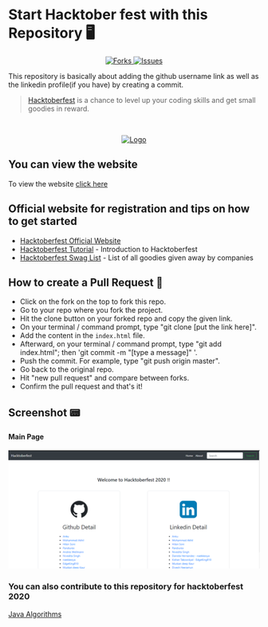 # Start Hacktober fest with this Repository 🖥️

<p align="center">
<a href="https://github.com/anku580/Starter-project-hacktoberfestnetwork/members">
      <img alt="Forks" src="https://img.shields.io/github/forks/anku580/Starter-project-hacktoberfest?style=for-the-badge" />
    </a>
    <a href="https://github.com/anku580/Starter-project-hacktoberfestissues">
      <img alt="Issues" src="https://img.shields.io/github/issues/anku580/Starter-project-hacktoberfest?style=for-the-badge" />
    </a>
</p>

This repository is basically about adding the github username link as well as the linkedin profile(if you have) by creating a commit.

> [Hacktoberfest](https://hacktoberfest.digitalocean.com/) is a chance to level up your coding skills and get small goodies in reward.

<br />
<p align="center">
  <a href="https://hacktoberfest.digitalocean.com/">
    <img src="https://i.ibb.co/4FjRdbH/Logo-Sponsors-Light.png" alt="Logo">
  </a>
</p>

<!-- [![Hacktoberfest 2019 logo](https://i.ibb.co/4FjRdbH/Logo-Sponsors-Light.png)](https://hacktoberfest.digitalocean.com/) -->

## You can view the website
To view the website [click here](https://anku580.github.io/Starter-project-hacktoberfest/)

## Official website for registration and tips on how to get started

- [Hacktoberfest Official Website](https://hacktoberfest.digitalocean.com/)
- [Hacktoberfest Tutorial](https://youtu.be/0mjJS1Y8wrI) - Introduction to Hacktoberfest
- [Hacktoberfest Swag List](https://benbarth.github.io/hacktoberfest-swag/) - List of all goodies given away by companies

## How to create a Pull Request 🔗

* Click on the fork on the top to fork this repo.
* Go to your repo where you fork the project.
* Hit the clone button on your forked repo and copy the given link.
* On your terminal / command prompt, type "git clone [put the link here]".
* Add the content in the `index.html` file.
* Afterward, on your terminal / command prompt, type "git add index.html"; then 'git commit -m "[type a message]" '.
* Push the commit. For example, type "git push origin master".
* Go back to the original repo.
* Hit "new pull request" and compare between forks.
* Confirm the pull request and that's it!


## Screenshot 📟

#### Main Page 
<img src="/ss.png" alt="">



### You can also contribute to this repository for hacktoberfest 2020 

[Java Algorithms](https://github.com/anku580/Java-Algorithms/issues)

